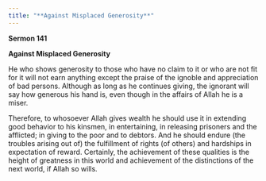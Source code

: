 ```yaml
---
title: "**Against Misplaced Generosity**" 
---
```

**Sermon 141**

**Against Misplaced Generosity**

He who shows generosity to those who have no claim to it or who are not fit for it will not earn anything except the praise of the ignoble and appreciation of bad persons\. Although as long as he continues giving, the ignorant will say how generous his hand is, even though in the affairs of Allah he is a miser\.

Therefore, to whosoever Allah gives wealth he should use it in extending good behavior to his kinsmen, in entertaining, in releasing prisoners and the afflicted; in giving to the poor and to debtors\. And he should endure \(the troubles arising out of\) the fulfillment of rights \(of others\) and hardships in expectation of reward\. Certainly, the achievement of these qualities is the height of greatness in this world and achievement of the distinctions of the next world, if Allah so wills\.

